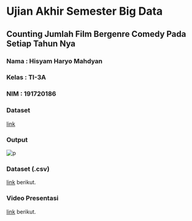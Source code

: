 # Ujian Akhir Semester Big Data 
## Counting Jumlah Film Bergenre Comedy Pada Setiap Tahun Nya

### Nama  : Hisyam Haryo Mahdyan
### Kelas : TI-3A
### NIM   : 191720186

### Dataset
[link](https://www.kaggle.com/datasets/danielgrijalvas/movies) 

### Output
![p](https://raw.githubusercontent.com/{mashhisyam}/{UAS_MOVIE}/{master}/.github/images/{BigDataHasil}.{png})

### Dataset (.csv)
[link](https://drive.google.com/file/d/1KweWeattXMsMZviV5mFD7r-DFYWmEHto/view?usp=sharing) berikut.

### Video Presentasi
[link](https://youtu.be/2W3jz3xOUMY) berikut.

